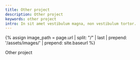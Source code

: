 ```yaml
---
title: Other project
description: Other project
keywords: other project
intro: In sit amet vestibulum magna, non vestibulum tortor.
---
```


{% assign image_path = page.url | split: "/" | last | prepend: '/assets/images/' | prepend: site.baseurl %}

Other project
